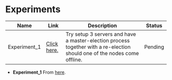 # Experiments

| Name | Link | Description | Status |
|---|---|---|---|
| Experiment_1 | [Click here.](https://github.com/cz23in/conicaldb/blob/master/docs/planning/11_Oct_2023_Initial_Planning_Document.md) | Try setup 3 servers and have a master-election process together with a re-election should one of the nodes come offline. | Pending|

- **Experiment_1** From [here](https://github.com/cz23in/conicaldb/blob/master/docs/planning/11_Oct_2023_Initial_Planning_Document.md). 